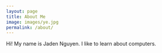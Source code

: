 ```yaml
---
layout: page
title: About Me
image: images/ye.jpg
permalink: /about/
---
```


Hi! My name is Jaden Nguyen. I like to learn about computers.




[^1]:a blogging platform that natively supports Jupyter notebooks in addition to other formats.
